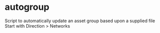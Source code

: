 # autogroup

Script to automatically update an asset group based upon a supplied file
Start with Direction > Networks
